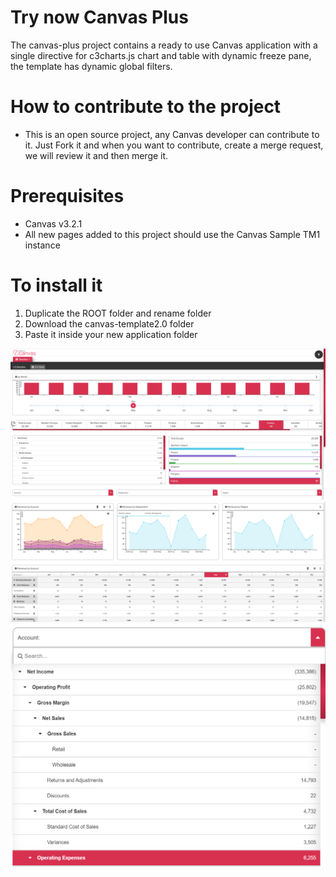# Try now Canvas Plus
The canvas-plus project contains a ready to use Canvas application with a single directive for c3charts.js chart and table with dynamic freeze pane, the template has dynamic global filters.

# How to contribute to the project
* This is an open source project, any Canvas developer can contribute to it. Just Fork it and when you want to contribute, create a merge request, we will review it and then merge it.

# Prerequisites
* Canvas v3.2.1
* All new pages added to this project should use the Canvas Sample TM1 instance

# To install it
1. Duplicate the ROOT folder and rename folder
1. Download the canvas-template2.0 folder
1. Paste it inside your new application folder
 
<img src="/images/canvas-template-v2.png" />
<img src="/images/canvas-template-v2.1.png" />
<img src="/images/canvas-template-v2.2.png" />
